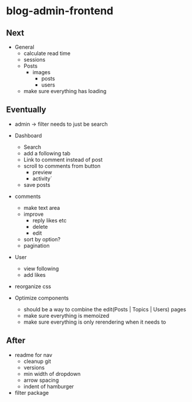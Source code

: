 # blog-admin-frontend

## Next

- General
  - calculate read time
  - sessions
  - Posts
    - images
      - posts
      - users
  - make sure everything has loading

## Eventually

- admin -> filter needs to just be search
- Dashboard

  - Search
  - add a following tab
  - Link to comment instead of post
  - scroll to comments from button
    - preview
    - activity`
  - save posts

- comments

  - make text area
  - improve
    - reply likes etc
    - delete
    - edit
  - sort by option?
  - pagination

- User

  - view following
  - add likes

- reorganize css
- Optimize components

  - should be a way to combine the edit(Posts | Topics | Users) pages
  - make sure everything is memoized
  - make sure everything is only rerendering when it needs to

## After

- readme for nav
  - cleanup git
  - versions
  - min width of dropdown
  - arrow spacing
  - indent of hamburger
- filter package
